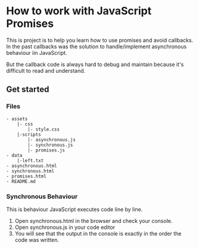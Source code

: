# How to work with JavaScript Promises

This is project is to help you learn how to use promises and avoid callbacks.
In the past callbacks was the solution to handle/implement asynchronous behaviour iin JavaScript.

But the callback code is always hard to debug and maintain because it's difficult to read and understand.

## Get started

### Files

    - assets
        |- css
            |- style.css
        |-scripts
            |- asynchronous.js
            |- synchronous.js
            |- promises.js
    - data
        |-left.txt
    - asynchronous.html
    - synchronous.html
    - promises.html
    - README.md

### Synchronous Behaviour

This is behaviour JavaScript executes code line by line.

1. Open synchronous.html in the browser and check your console.
2. Open synchronous.js in your code editor
3. You will see that the output in the console is exactly in the order the code was written.
